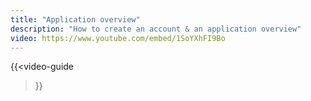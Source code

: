 ```yaml
---
title: "Application overview"
description: "How to create an account & an application overview"
video: https://www.youtube.com/embed/1SoYXhFI9Bo
---
```

{{<video-guide
>}}